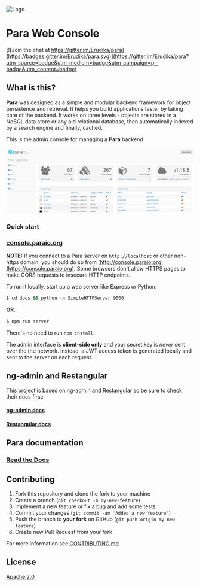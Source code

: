![Logo](https://s3-eu-west-1.amazonaws.com/org.paraio/para.png)

# Para Web Console

[![Join the chat at https://gitter.im/Erudika/para](https://badges.gitter.im/Erudika/para.svg)](https://gitter.im/Erudika/para?utm_source=badge&utm_medium=badge&utm_campaign=pr-badge&utm_content=badge)

## What is this?

**Para** was designed as a simple and modular backend framework for object persistence and retrieval.
It helps you build applications faster by taking care of the backend. It works on three levels -
objects are stored in a NoSQL data store or any old relational database, then automatically indexed
by a search engine and finally, cached.

This is the admin console for managing a **Para** backend.

![screenshot](docs/images/grab.png)

### Quick start

### [console.paraio.org](https://console.paraio.org)

**NOTE:** If you connect to a Para server on `http://localhost` or other non-https domain, you should do so from 
[http://console.paraio.org](https://console.paraio.org). Some browsers don't allow HTTPS pages to make CORS requests to 
insecure HTTP endpoints.

To run it locally, start up a web server like Express or Python:
```sh
$ cd docs && python -m SimpleHTTPServer 9000
```
**OR**:
```sh
$ npm run server
```
There's no need to run `npm install`.

The admin interface is **client-side only** and your secret key is *never* sent over the the network. Instead,
a JWT access token is generated locally and sent to the server on each request.

## ng-admin and Restangular

This project is based on [ng-admin](https://github.com/marmelab/ng-admin) and [Restangular](https://github.com/mgonto/restangular)
so be sure to check their docs first:

#### [ng-admin docs](http://ng-admin-book.marmelab.com)

#### [Restangular docs](https://github.com/mgonto/restangular#table-of-contents)

## Para documentation

### [Read the Docs](https://paraio.org/docs)

## Contributing

1. Fork this repository and clone the fork to your machine
2. Create a branch (`git checkout -b my-new-feature`)
3. Implement a new feature or fix a bug and add some tests
4. Commit your changes (`git commit -am 'Added a new feature'`)
5. Push the branch to **your fork** on GitHub (`git push origin my-new-feature`)
6. Create new Pull Request from your fork

For more information see [CONTRIBUTING.md](https://github.com/Erudika/para/blob/master/CONTRIBUTING.md)

## License
[Apache 2.0](LICENSE)
